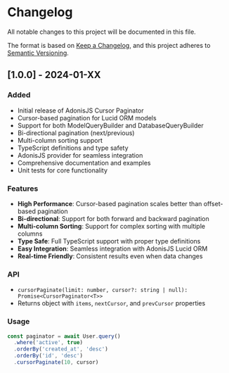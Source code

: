 # Changelog

All notable changes to this project will be documented in this file.

The format is based on [Keep a Changelog](https://keepachangelog.com/en/1.0.0/),
and this project adheres to [Semantic Versioning](https://semver.org/spec/v2.0.0.html).

## [1.0.0] - 2024-01-XX

### Added
- Initial release of AdonisJS Cursor Paginator
- Cursor-based pagination for Lucid ORM models
- Support for both ModelQueryBuilder and DatabaseQueryBuilder
- Bi-directional pagination (next/previous)
- Multi-column sorting support
- TypeScript definitions and type safety
- AdonisJS provider for seamless integration
- Comprehensive documentation and examples
- Unit tests for core functionality

### Features
- **High Performance**: Cursor-based pagination scales better than offset-based pagination
- **Bi-directional**: Support for both forward and backward pagination
- **Multi-column Sorting**: Support for complex sorting with multiple columns
- **Type Safe**: Full TypeScript support with proper type definitions
- **Easy Integration**: Seamless integration with AdonisJS Lucid ORM
- **Real-time Friendly**: Consistent results even when data changes

### API
- `cursorPaginate(limit: number, cursor?: string | null): Promise<CursorPaginator<T>>`
- Returns object with `items`, `nextCursor`, and `prevCursor` properties

### Usage
```typescript
const paginator = await User.query()
  .where('active', true)
  .orderBy('created_at', 'desc')
  .orderBy('id', 'desc')
  .cursorPaginate(10, cursor)
```
